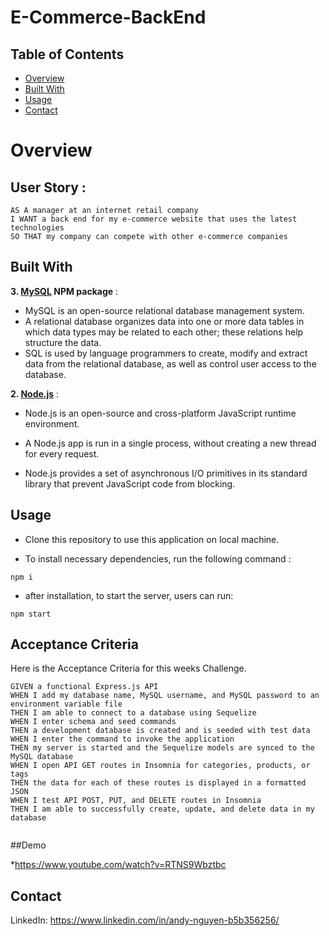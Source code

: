 # E-Commerce-BackEnd

## Table of Contents

- [Overview](#overview)
- [Built With](#built-with)
- [Usage](#usage)
- [Contact](#contact)

# Overview

## User Story : 

```
AS A manager at an internet retail company
I WANT a back end for my e-commerce website that uses the latest technologies
SO THAT my company can compete with other e-commerce companies

```


## Built With

**3. [MySQL](https://www.npmjs.com/package/mysql) NPM package** : 
* MySQL is an open-source relational database management system.
* A relational database organizes data into one or more data tables in which data types may be related to each other; these relations help structure the data.
* SQL is used by language programmers to create, modify and extract data from the relational database, as well as control user access to the database.

**2. [Node.js](https://nodejs.org/en/)** : 

* Node.js is an open-source and cross-platform JavaScript runtime environment. 

* A Node.js app is run in a single process, without creating a new thread for every request. 

* Node.js provides a set of asynchronous I/O primitives in its standard library that prevent JavaScript code from blocking.

## Usage


* Clone this repository to use this application on local machine.

* To install necessary dependencies, run the following command :

```
npm i
```
* after installation, to start the server, users can run:

 ```
npm start
```


## Acceptance Criteria

Here is the Acceptance Criteria for this weeks Challenge.

```
GIVEN a functional Express.js API
WHEN I add my database name, MySQL username, and MySQL password to an environment variable file
THEN I am able to connect to a database using Sequelize
WHEN I enter schema and seed commands
THEN a development database is created and is seeded with test data
WHEN I enter the command to invoke the application
THEN my server is started and the Sequelize models are synced to the MySQL database
WHEN I open API GET routes in Insomnia for categories, products, or tags
THEN the data for each of these routes is displayed in a formatted JSON
WHEN I test API POST, PUT, and DELETE routes in Insomnia
THEN I am able to successfully create, update, and delete data in my database


```


##Demo

*https://www.youtube.com/watch?v=RTNS9Wbztbc

## Contact
LinkedIn: https://www.linkedin.com/in/andy-nguyen-b5b356256/
